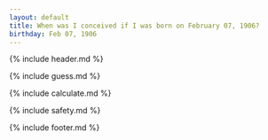 ```yaml
---
layout: default
title: When was I conceived if I was born on February 07, 1906?
birthday: Feb 07, 1906
---
```


{% include header.md %}

{% include guess.md %}

{% include calculate.md %}

{% include safety.md %}

{% include footer.md %}



